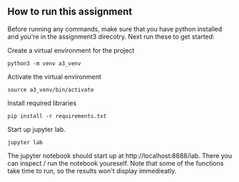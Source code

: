 ## How to run this assignment

Before running any commands, make sure that you have python installed and you're in the assignment3 direcotry.
Next run these to get started:

Create a virtual environment for the project

```
python3 -m venv a3_venv
```

Activate the virtual environment

```
source a3_venv/bin/activate
```

Install required libraries

```
pip install -r requirements.txt
```

Start up jupyter lab.

```
jupyter lab
```

The jupyter notebook should start up at http://localhost:8888/lab. There you can inspect / run the notebook youreself. Note that some of the functions take time to run, so the results won't display immedieatly.
